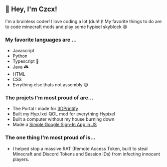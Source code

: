 
## 👋 Hey, I'm Czcx!

I'm a brainless coder! I love coding a lot (duh!!)! My favorite things to do are to code minecraft mods and play some hypixel skyblock 😆

### My favorite languages are ... 
- Javascript
- Python
- Typescript 💖
- Java 🎮
- HTML
- CSS
- Evrything else thats not assembly 😅

### The projets I'm most proud of are...
- The Portal I made for [3DPrintify](https://3dprintify.tech)
- Built my Hyp.Ixel QOL mod for everything Hypixel
- Built a computer without my house burning down
- Made a [Simple Google Sign-In App in JS](SimpleGoogleSignIn)

### The one thing I'm most proud of is...
- I helped stop a massive RAT (Remote Access Token, built to steal Minecraft and Discord Tokens and Session IDs) from infecting innocent players.
